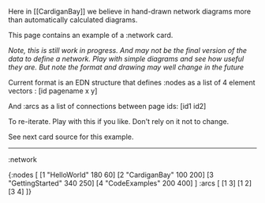 Here in [[CardiganBay]] we believe in hand-drawn network diagrams more than automatically calculated diagrams.

This page contains an example of a :network card.

*Note, this is still work in progress.  And may not be the final version of the data to define a network. Play with simple diagrams and see how useful they are. But note the format and drawing may well change in the future*

Current format is an EDN structure that defines :nodes as a list of 4 element vectors : [id pagename x y]

And :arcs as a list of connections between page ids: [id1 id2]

To re-iterate. Play with this if you like. Don't rely on it not to change.

See next card source for this example.

----
:network

{:nodes [
[1 "HelloWorld" 180 60]
[2 "CardiganBay" 100 200]
[3 "GettingStarted" 340 250]
[4 "CodeExamples" 200 400]
]
 :arcs [
[1 3]
[1 2]
[3 4]
]}
